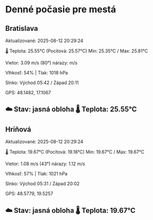 ﻿# Denné počasie pre mestá

## Bratislava
Aktualizované: 2025-08-12 20:29:24

🌡️ Teplota: 25.55°C 
(Pocitová: 25.57°C)
Min: 25.35°C / Max: 25.81°C

Vietor: 3.09 m/s    (80°) 
nárazy:  m/s

Vlhkosť: 54% | Tlak: 1018 hPa

Slnko: Východ 05:42 / Západ 20:11

GPS: 48.1482, 17.1067

☁️ Stav: jasná obloha        🌡️ Teplota: 25.55°C
---

## Hriňová
Aktualizované: 2025-08-12 20:29:24

🌡️ Teplota: 19.67°C 
(Pocitová: 19.18°C)
Min: 19.67°C / Max: 19.67°C

Vietor: 1.08 m/s (43°)
nárazy: 1.12 m/s

Vlhkosť: 57% | Tlak: 1021 hPa

Slnko: Východ 05:31 / Západ 20:02

GPS: 48.5779, 19.5257

☁️ Stav: jasná obloha        🌡️ Teplota: 19.67°C
---
